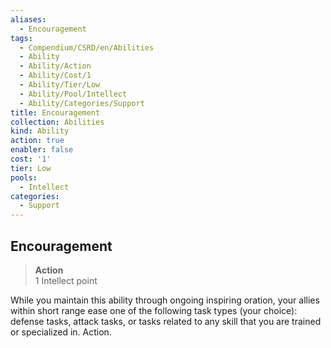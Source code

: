 ```yaml
---
aliases:
  - Encouragement
tags:
  - Compendium/CSRD/en/Abilities
  - Ability
  - Ability/Action
  - Ability/Cost/1
  - Ability/Tier/Low
  - Ability/Pool/Intellect
  - Ability/Categories/Support
title: Encouragement
collection: Abilities
kind: Ability
action: true
enabler: false
cost: '1'
tier: Low
pools:
  - Intellect
categories:
  - Support
---
```

## Encouragement  
>**Action**  
>1 Intellect point
  
While you maintain this ability through ongoing inspiring oration, your allies within short range ease one of the following task types (your choice): defense tasks, attack tasks, or tasks related to any skill that you are trained or specialized in. Action.